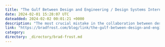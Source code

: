 ```yaml
---
title: "The Gulf Between Design and Engineering / Design Systems International"
date: 2024-02-01 15:28:07 UTC
dateadded: 2024-02-02 00:01:21 +0000
description: "The most crucial mistake in the collaboration between designers and engineers happens when we conflate this division of tools with a need for a strong division of labor. Treating design and engineering as two completely separate processes leads to an […]"
link: "https://bradfrost.com/blog/link/the-gulf-between-design-and-engineering-design-systems-international/"
category:
directory: _directory/brad-frost.md
---
```

